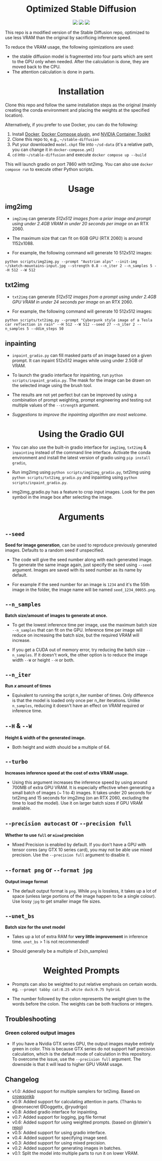 <h1 align="center">Optimized Stable Diffusion</h1>
<p align="center">
    <img src="https://img.shields.io/github/last-commit/basujindal/stable-diffusion?logo=Python&logoColor=green&style=for-the-badge"/>
        <img src="https://img.shields.io/github/issues/basujindal/stable-diffusion?logo=GitHub&style=for-the-badge"/>
                <img src="https://img.shields.io/github/stars/basujindal/stable-diffusion?logo=GitHub&style=for-the-badge"/>
</p>

This repo is a modified version of the Stable Diffusion repo, optimized to use less VRAM than the original by sacrificing inference speed.

To reduce the VRAM usage, the following opimizations are used:

- the stable diffusion model is fragmented into four parts which are sent to the GPU only when needed. After the calculation is done, they are moved back to the CPU.
- The attention calculation is done in parts.

<h1 align="center">Installation</h1>

Clone this repo and follow the same installation steps as the original (mainly creating the conda environment and placing the weights at the specified location).

Alternatively, if you prefer to use Docker, you can do the following:

1. Install [Docker](https://docs.docker.com/engine/install/), [Docker Compose plugin](https://docs.docker.com/compose/install/), and [NVIDIA Container Toolkit](https://docs.nvidia.com/datacenter/cloud-native/container-toolkit/install-guide.html#docker)
2. Clone this repo to, e.g., `~/stable-diffusion`
3. Put your downloaded `model.ckpt` file into `~/sd-data` (it's a relative path, you can change it in `docker-compose.yml`)
4. `cd` into `~/stable-diffusion` and execute `docker compose up --build`

This will launch gradio on port 7860 with txt2img. You can also use `docker compose run` to execute other Python scripts.

<h1 align="center">Usage</h1>

## img2img

- `img2img` can generate _512x512 images from a prior image and prompt using under 2.4GB VRAM in under 20 seconds per image_ on an RTX 2060.

- The maximum size that can fit on 6GB GPU (RTX 2060) is around 1152x1088.

- For example, the following command will generate 10 512x512 images:

`python scripts/img2img.py --prompt "Austrian alps" --init-img ~/sketch-mountains-input.jpg --strength 0.8 --n_iter 2 --n_samples 5 --H 512 --W 512`

## txt2img

- `txt2img` can generate _512x512 images from a prompt using under 2.4GB GPU VRAM in under 24 seconds per image_ on an RTX 2060.

- For example, the following command will generate 10 512x512 images:

`python scripts/txt2img.py --prompt "Cyberpunk style image of a Tesla car reflection in rain" --H 512 --W 512 --seed 27 --n_iter 2 --n_samples 5 --ddim_steps 50`

## inpainting

- `inpaint_gradio.py` can fill masked parts of an image based on a given prompt. It can inpaint 512x512 images while using under 2.5GB of VRAM.

- To launch the gradio interface for inpainting, run `python scripts/inpaint_gradio.py`. The mask for the image can be drawn on the selected image using the brush tool.

- The results are not yet perfect but can be improved by using a combination of prompt weighting, prompt engineering and testing out multiple values of the `--strength` argument.

- _Suggestions to improve the inpainting algorithm are most welcome_.

<h1 align="center">Using the Gradio GUI</h1>

- You can also use the built-in gradio interface for `img2img`, `txt2img` & `inpainting` instead of the command line interface. Activate the conda environment and install the latest version of gradio using `pip install gradio`,

- Run img2img using `python scripts/img2img_gradio.py`, txt2img using `python scripts/txt2img_gradio.py` and inpainting using `python scripts/inpaint_gradio.py`.

- img2img_gradio.py has a feature to crop input images. Look for the pen symbol in the image box after selecting the image.

<h1 align="center">Arguments</h1>

## `--seed`

**Seed for image generation**, can be used to reproduce previously generated images. Defaults to a random seed if unspecified.

- The code will give the seed number along with each generated image. To generate the same image again, just specify the seed using `--seed` argument. Images are saved with its seed number as its name by default.

- For example if the seed number for an image is `1234` and it's the 55th image in the folder, the image name will be named `seed_1234_00055.png`.

## `--n_samples`

**Batch size/amount of images to generate at once.**

- To get the lowest inference time per image, use the maximum batch size `--n_samples` that can fit on the GPU. Inference time per image will reduce on increasing the batch size, but the required VRAM will increase.

- If you get a CUDA out of memory error, try reducing the batch size `--n_samples`. If it doesn't work, the other option is to reduce the image width `--W` or height `--H` or both.

## `--n_iter`

**Run _x_ amount of times**

- Equivalent to running the script n_iter number of times. Only difference is that the model is loaded only once per n_iter iterations. Unlike `n_samples`, reducing it doesn't have an effect on VRAM required or inference time.

## `--H` & `--W`

**Height & width of the generated image.**

- Both height and width should be a multiple of 64.

## `--turbo`

**Increases inference speed at the cost of extra VRAM usage.**

- Using this argument increases the inference speed by using around 700MB of extra GPU VRAM. It is especially effective when generating a small batch of images (~ 1 to 4) images. It takes under 20 seconds for txt2img and 15 seconds for img2img (on an RTX 2060, excluding the time to load the model). Use it on larger batch sizes if GPU VRAM available.

## `--precision autocast` or `--precision full`

**Whether to use `full` or `mixed` precision**

- Mixed Precision is enabled by default. If you don't have a GPU with tensor cores (any GTX 10 series card), you may not be able use mixed precision. Use the `--precision full` argument to disable it.

## `--format png` or `--format jpg`

**Output image format**

- The default output format is `png`. While `png` is lossless, it takes up a lot of space (unless large portions of the image happen to be a single colour). Use lossy `jpg` to get smaller image file sizes.

## `--unet_bs`

**Batch size for the unet model**

- Takes up a lot of extra RAM for **very little improvement** in inference time. `unet_bs` > 1 is not recommended!

- Should generally be a multiple of 2x(n_samples)

<h1 align="center">Weighted Prompts</h1>

- Prompts can also be weighted to put relative emphasis on certain words.
  eg. `--prompt tabby cat:0.25 white duck:0.75 hybrid`.

- The number followed by the colon represents the weight given to the words before the colon. The weights can be both fractions or integers.

## Troubleshooting

### Green colored output images

- If you have a Nvidia GTX series GPU, the output images maybe entirely green in color. This is because GTX series do not support half precision calculation, which is the default mode of calculation in this repository. To overcome the issue, use the `--precision full` argument. The downside is that it will lead to higher GPU VRAM usage.

###

## Changelog

- v1.0: Added support for multiple samplers for txt2img. Based on [crowsonkb](https://github.com/crowsonkb/k-diffusion)
- v0.9: Added support for calculating attention in parts. (Thanks to @neonsecret @Doggettx, @ryudrigo)
- v0.8: Added gradio interface for inpainting.
- v0.7: Added support for logging, jpg file format
- v0.6: Added support for using weighted prompts. (based on @lstein's [repo](https://github.com/lstein/stable-diffusion))
- v0.5: Added support for using gradio interface.
- v0.4: Added support for specifying image seed.
- v0.3: Added support for using mixed precision.
- v0.2: Added support for generating images in batches.
- v0.1: Split the model into multiple parts to run it on lower VRAM.
